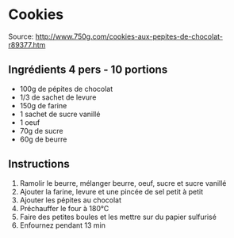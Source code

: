 # Cookies

Source: http://www.750g.com/cookies-aux-pepites-de-chocolat-r89377.htm

## Ingrédients 4 pers - 10 portions

- 100g de pépites de chocolat
- 1/3 de sachet de levure
- 150g de farine
- 1 sachet de sucre vanillé
- 1 oeuf
- 70g de sucre
- 60g de beurre


## Instructions

1. Ramolir le beurre, mélanger beurre, oeuf, sucre et sucre vanillé
2. Ajouter la farine, levure et une pincée de sel petit à petit
3. Ajouter les pépites au chocolat
4. Préchauffer le four à 180°C
5. Faire des petites boules et les mettre sur du papier sulfurisé
6. Enfournez pendant 13 min
